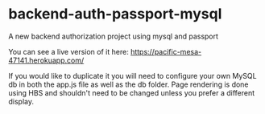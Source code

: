 # backend-auth-passport-mysql
A new backend authorization project using mysql and passport

You can see a live version of it here: https://pacific-mesa-47141.herokuapp.com/

If you would like to duplicate it you will need to configure your own MySQL db in both the app.js file as well as the db folder.  Page rendering is done using HBS and shouldn't need to be changed unless you prefer a different display. 

